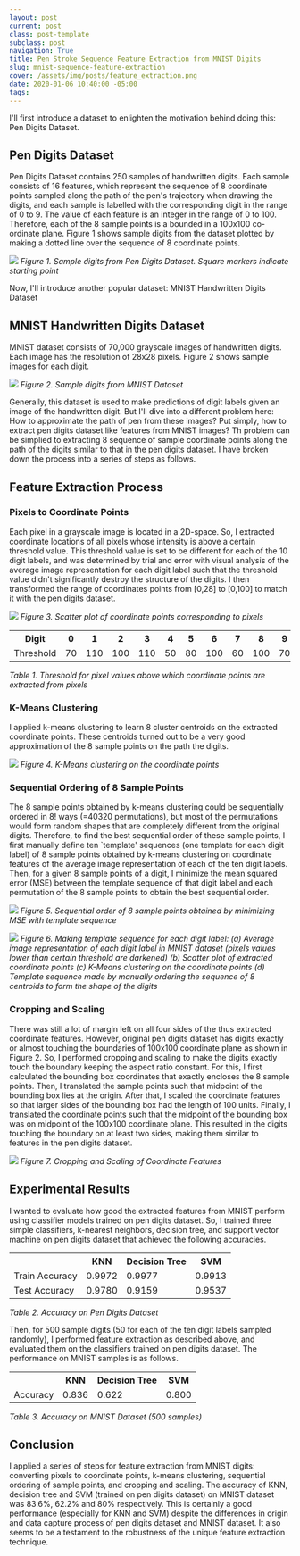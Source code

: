 ```yaml
---
layout: post
current: post
class: post-template
subclass: post
navigation: True
title: Pen Stroke Sequence Feature Extraction from MNIST Digits
slug: mnist-sequence-feature-extraction
cover: /assets/img/posts/feature_extraction.png
date: 2020-01-06 10:40:00 -05:00
tags:
---
```


I'll first introduce a dataset to enlighten the motivation behind doing this: Pen Digits Dataset.

## Pen Digits Dataset
Pen Digits Dataset contains 250 samples of handwritten digits. Each sample consists of 16 features, which represent the sequence of 8 coordinate points sampled along the path of the pen's trajectory when drawing the digits, and each sample is labelled with the corresponding digit in the range of 0 to 9. The value of each feature is an integer in the range of 0 to 100. Therefore, each of the 8 sample points is a bounded in a 100x100 co-ordinate plane. Figure 1 shows sample digits from the dataset plotted by making a dotted line over the sequence of 8 coordinate points.

![](/assets/img/posts/sample_digits.png)
*Figure 1. Sample digits from Pen Digits Dataset. Square markers indicate starting point*

Now, I'll introduce another popular dataset: MNIST Handwritten Digits Dataset

## MNIST Handwritten Digits Dataset
MNIST dataset consists of 70,000 grayscale images of handwritten digits. Each image has the resolution of 28x28 pixels. Figure 2 shows sample images for each digit.

![](/assets/img/posts/mnist.png)
*Figure 2. Sample digits from MNIST Dataset*

Generally, this dataset is used to make predictions of digit labels given an image of the handwritten digit. But I'll dive into a different problem here: How to approximate the path of pen from these images? Put simply, how to extract pen digits dataset like features from MNIST images? Th problem can be simplied to extracting 8 sequence of sample coordinate points along the path of the digits similar to that in the pen digits dataset. I have broken down the process into a series of steps as follows.

## Feature Extraction Process
### Pixels to Coordinate Points
Each pixel in a grayscale image is located in a 2D-space. So, I extracted coordinate locations of all pixels whose intensity is above a certain threshold value. This threshold value is set to be different for each of the 10 digit labels, and was determined by trial and error with visual analysis of the average image representation for each digit label such that the threshold value didn't significantly destroy the structure of the digits. I then transformed the range of coordinates points from [0,28] to [0,100] to match it with the pen digits dataset.

![](/assets/img/posts/scatter.png)
*Figure 3. Scatter plot of coordinate points corresponding to pixels*

<table>
<tr><th>Digit</th><th>0</th><th>1</th><th>2</th><th>3</th><th>4</th><th>5</th><th>6</th><th>7</th><th>8</th><th>9</th></tr>
<tr><td>Threshold</td><td>70</td><td>110</td><td>100</td><td>110</td><td>50</td><td>80</td><td>100</td><td>60</td><td>100</td><td>70</td></tr>
</table>

*Table 1. Threshold for pixel values above which coordinate points are extracted from pixels*

### K-Means Clustering
I applied k-means clustering to learn 8 cluster centroids on the extracted coordinate points. These centroids turned out to be a very good approximation of the 8 sample points on the path the digits.

![](/assets/img/posts/clusters.png)
*Figure 4. K-Means clustering on the coordinate points*

### Sequential Ordering of 8 Sample Points
The 8 sample points obtained by k-means clustering could be sequentially ordered in 8! ways (=40320 permutations), but most of the permutations would form random shapes that are completely different from the original digits. Therefore, to find the best sequential order of these sample points, I first manually define ten `template' sequences (one template for each digit label) of 8 sample points obtained by k-means clustering on coordinate features of the average image representation of each of the ten digit labels. Then, for a given 8 sample points of a digit, I minimize the mean squared error (MSE) between the template sequence of that digit label and each permutation of the 8 sample points to obtain the best sequential order.

![](/assets/img/posts/sequence.png)
*Figure 5. Sequential order of 8 sample points obtained by minimizing MSE with template sequence*

![](/assets/img/posts/template_sequence.png)
*Figure 6. Making template sequence for each digit label: (a) Average image representation of each digit label in MNIST dataset (pixels values lower than certain threshold are darkened) (b) Scatter plot of extracted coordinate points (c) K-Means clustering on the coordinate points (d) Template sequence made by manually ordering the sequence of 8 centroids to form the shape of the digits*

### Cropping and Scaling
There was still a lot of margin left on all four sides of the thus extracted coordinate features. However, original pen digits dataset has digits exactly or almost touching the boundaries of 100x100 coordinate plane as shown in Figure 2. So, I performed cropping and scaling to make the digits exactly touch the boundary keeping the aspect ratio constant. For this, I first calculated the bounding box coordinates that exactly encloses the 8 sample points. Then, I translated the sample points such that midpoint of the bounding box lies at the origin. After that, I scaled the coordinate features so that larger sides of the bounding box had the length of 100 units. Finally, I translated the coordinate points such that the midpoint of the bounding box was on midpoint of the 100x100 coordinate plane. This resulted in the digits touching the boundary on at least two sides, making them similar to features in the pen digits dataset.

![](/assets/img/posts/scale.png)
*Figure 7. Cropping and Scaling of Coordinate Features*

## Experimental Results
I wanted to evaluate how good the extracted features from MNIST perform using classifier models trained on pen digits dataset. So, I trained three simple classifiers, k-nearest neighbors, decision tree, and support vector machine on pen digits dataset that achieved the following accuracies.

<table>
<tr><th></th><th>KNN</th><th>Decision Tree</th><th>SVM</th></tr>
<tr><td>Train Accuracy</td><td>0.9972</td><td>0.9977</td><td>0.9913</td></tr><tr><td>Test Accuracy</td><td>0.9780</td><td>0.9159</td><td>0.9537</td></tr>
</table>

*Table 2. Accuracy on Pen Digits Dataset*

Then, for 500 sample digits (50 for each of the ten digit labels sampled randomly), I performed feature extraction as described above, and evaluated them on the classifiers trained on pen digits dataset. The performance on MNIST samples is as follows.

<table>
<tr><th></th><th>KNN</th><th>Decision Tree</th><th>SVM</th></tr>
<tr><td>Accuracy</td><td>0.836</td><td>0.622</td><td>0.800</td></tr>
</table>

*Table 3. Accuracy on MNIST Dataset (500 samples)*

## Conclusion
I applied a series of steps for feature extraction from MNIST digits: converting pixels to coordinate points, k-means clustering, sequential ordering of sample points, and cropping and scaling. The accuracy of KNN, decision tree and SVM (trained on pen digits dataset) on MNIST dataset was 83.6%, 62.2% and 80% respectively. This is certainly a good performance (especially for KNN and SVM) despite the differences in origin and data capture process of pen digits dataset and MNIST dataset. It also seems to be a testament to the robustness of the unique feature extraction technique.